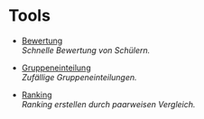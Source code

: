 # Tools

- [Bewertung](https://feg-sol.github.io/Tools/Bewertung.html)  
  *Schnelle Bewertung von Schülern.*

- [Gruppeneinteilung](https://feg-sol.github.io/Tools/Gruppeneinteilung.html)  
  *Zufällige Gruppeneinteilungen.*

- [Ranking](https://feg-sol.github.io/Tools//Ranking.html)  
  *Ranking erstellen durch paarweisen Vergleich.*
